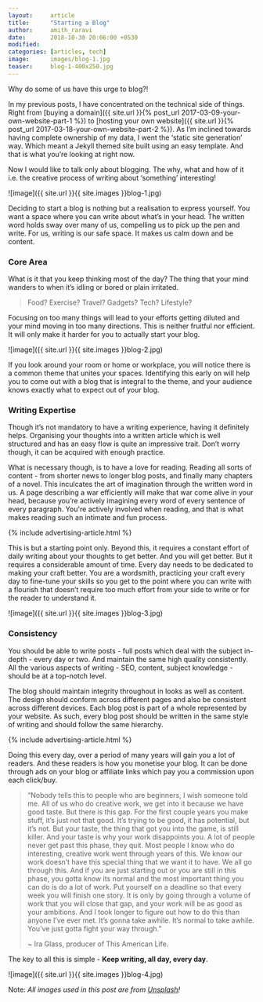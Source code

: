 ```yaml
---
layout:     article
title:      "Starting a Blog"
author:     amith_raravi
date:       2018-10-30 20:06:00 +0530
modified:   
categories: [articles, tech]
image:      images/blog-1.jpg
teaser:     blog-1-400x250.jpg
---
```


Why do some of us have this urge to blog?!

In my previous posts, I have concentrated on the technical side of things. Right from [buying a domain]({{ site.url }}{% post_url 2017-03-09-your-own-website-part-1 %}) to [hosting your own website]({{ site.url }}{% post_url 2017-03-18-your-own-website-part-2 %}). As I’m inclined towards having complete ownership of my data, I went the ‘static site generation’ way. Which meant a Jekyll themed site built using an easy template. And that is what you’re looking at right now.

Now I would like to talk only about blogging. The why, what and how of it i.e. the creative process of writing about ‘something’ interesting!

![image]({{ site.url }}{{ site.images }}blog-1.jpg)

Deciding to start a blog is nothing but a realisation to express yourself. You want a space where you can write about what’s in your head. The written word holds sway over many of us, compelling us to pick up the pen and write. For us, writing is our safe space. It makes us calm down and be content.

### Core Area

What is it that you keep thinking most of the day? The thing that your mind wanders to when it’s idling or bored or plain irritated.

> Food? Exercise? Travel? Gadgets? Tech? Lifestyle?

Focusing on too many things will lead to your efforts getting diluted and your mind moving in too many directions. This is neither fruitful nor efficient. It will only make it harder for you to actually start your blog.

![image]({{ site.url }}{{ site.images }}blog-2.jpg)

If you look around your room or home or workplace, you will notice there is a common theme that unites your spaces. Identifying this early on will help you to come out with a blog that is integral to the theme, and your audience knows exactly what to expect out of your blog.

### Writing Expertise

Though it’s not mandatory to have a writing experience, having it definitely helps. Organising your thoughts into a written article which is well structured and has an easy flow is quite an impressive trait. Don’t worry though, it can be acquired with enough practice.

What is necessary though, is to have a love for reading. Reading all sorts of content - from shorter news to longer blog posts, and finally many chapters of a novel. This inculcates the art of imagination through the written word in us. A page describing a war efficiently will make that war come alive in your head, because you’re actively imagining every word of every sentence of every paragraph. You're actively involved when reading, and that is what makes reading such an intimate and fun process.

{% include advertising-article.html %}

This is but a starting point only. Beyond this, it requires a constant effort of daily writing about your thoughts to get better. And you will get better. But it requires a considerable amount of time. Every day needs to be dedicated to making your craft better. You are a wordsmith, practicing your craft every day to fine-tune your skills so you get to the point where you can write with a flourish that doesn’t require too much effort from your side to write or for the reader to understand it.

![image]({{ site.url }}{{ site.images }}blog-3.jpg)

### Consistency

You should be able to write posts - full posts which deal with the subject in-depth - every day or two. And maintain the same high quality consistently. All the various aspects of writing - SEO, content, subject knowledge - should be at a top-notch level.

The blog should maintain integrity throughout in looks as well as content. The design should conform across different pages and also be consistent across different devices. Each blog post is part of a whole represented by your website. As such, every blog post should be written in the same style of writing and should follow the same hierarchy.

{% include advertising-article.html %}

Doing this every day, over a period of many years will gain you a lot of readers. And these readers is how you monetise your blog. It can be done through ads on your blog or affiliate links which pay you a commission upon each click/buy.

> “Nobody tells this to people who are beginners, I wish someone told me. All of us who do creative work, we get into it because we have good taste. But there is this gap. For the first couple years you make stuff, it’s just not that good. It’s trying to be good, it has potential, but it’s not. But your taste, the thing that got you into the game, is still killer. And your taste is why your work disappoints you. A lot of people never get past this phase, they quit. Most people I know who do interesting, creative work went through years of this. We know our work doesn’t have this special thing that we want it to have. We all go through this. And if you are just starting out or you are still in this phase, you gotta know its normal and the most important thing you can do is do a lot of work. Put yourself on a deadline so that every week you will finish one story. It is only by going through a volume of work that you will close that gap, and your work will be as good as your ambitions. And I took longer to figure out how to do this than anyone I’ve ever met. It’s gonna take awhile. It’s normal to take awhile. You’ve just gotta fight your way through.”
>
> ~ Ira Glass, producer of This American Life.

The key to all this is simple - **Keep writing, all day, every day**.

![image]({{ site.url }}{{ site.images }}blog-4.jpg)

Note: *All images used in this post are from [Unsplash](https://unsplash.com)!*
